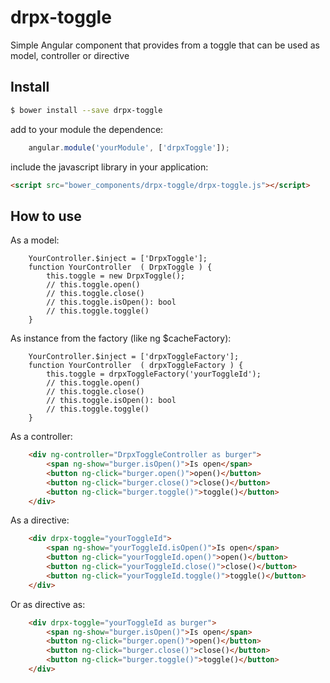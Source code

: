 drpx-toggle
===========

Simple Angular component that provides from a toggle that can be used as model, controller or directive


Install
-------

```bash
$ bower install --save drpx-toggle
```

add to your module the dependence:

```javascript
    angular.module('yourModule', ['drpxToggle']);
```

include the javascript library in your application:

```html
<script src="bower_components/drpx-toggle/drpx-toggle.js"></script>
```


How to use
----------

As a model:

```javscript
    YourController.$inject = ['DrpxToggle'];
    function YourController  ( DrpxToggle ) {
        this.toggle = new DrpxToggle();
        // this.toggle.open()
        // this.toggle.close()
        // this.toggle.isOpen(): bool
        // this.toggle.toggle()
    }
```

As instance from the factory (like ng $cacheFactory):

```javscript
    YourController.$inject = ['drpxToggleFactory'];
    function YourController  ( drpxToggleFactory ) {
        this.toggle = drpxToggleFactory('yourToggleId');
        // this.toggle.open()
        // this.toggle.close()
        // this.toggle.isOpen(): bool
        // this.toggle.toggle()
    }
```

As a controller:

```html
    <div ng-controller="DrpxToggleController as burger">
        <span ng-show="burger.isOpen()">Is open</span>
        <button ng-click="burger.open()">open()</button>
        <button ng-click="burger.close()">close()</button>
        <button ng-click="burger.toggle()">toggle()</button>
    </div>
```

As a directive:

```html
    <div drpx-toggle="yourToggleId">
        <span ng-show="yourToggleId.isOpen()">Is open</span>
        <button ng-click="yourToggleId.open()">open()</button>
        <button ng-click="yourToggleId.close()">close()</button>
        <button ng-click="yourToggleId.toggle()">toggle()</button>
    </div>
```

Or as directive as:

```html
    <div drpx-toggle="yourToggleId as burger">
        <span ng-show="burger.isOpen()">Is open</span>
        <button ng-click="burger.open()">open()</button>
        <button ng-click="burger.close()">close()</button>
        <button ng-click="burger.toggle()">toggle()</button>
    </div>
```
